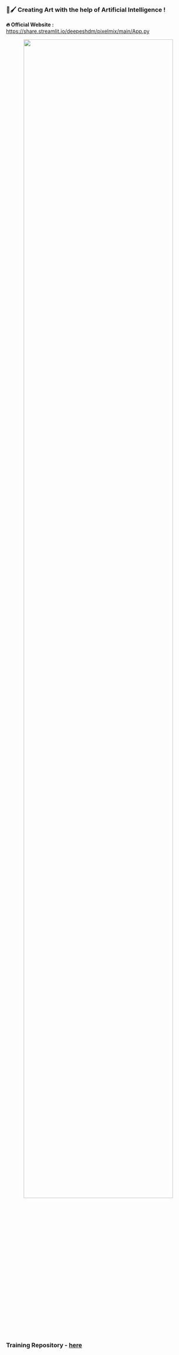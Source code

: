 ### 🎨🖌 Creating Art with the help of Artificial Intelligence !

**🔥 Official Website :** https://share.streamlit.io/deepeshdm/pixelmix/main/App.py

<div align="center">
  <img src="/assets/website.gif" width="90%"/>
</div>

</br>
<h3> Training Repository - <a href="https://github.com/deepeshdm/Neural-Style-Transfer"> here </a> </h3>


